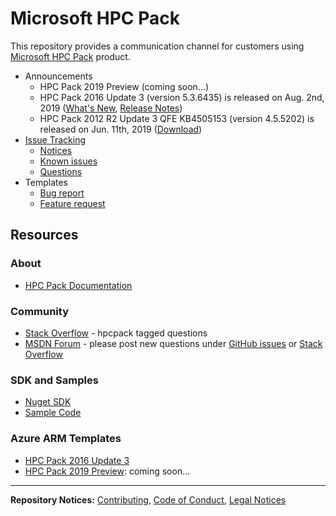 # Microsoft HPC Pack
This repository provides a communication channel for customers using [Microsoft HPC Pack](https://aka.ms/hpcpack) product.

* Announcements
    * HPC Pack 2019 Preview (coming soon...)
    * HPC Pack 2016 Update 3 (version 5.3.6435) is released on Aug. 2nd, 2019 ([What's New](https://docs.microsoft.com/en-us/powershell/high-performance-computing/what-s-new-in-hpc-pack-2016-update-3?view=hpc16-ps), [Release Notes](https://docs.microsoft.com/en-us/powershell/high-performance-computing/release-notes-for-hpc-pack-2016-update-3?view=hpc16-ps))
    * HPC Pack 2012 R2 Update 3 QFE KB4505153 (version 4.5.5202) is released on Jun. 11th, 2019 ([Download](https://www.microsoft.com/en-us/download/details.aspx?id=58380))
* [Issue Tracking](https://github.com/Azure/hpcpack/issues)
    * [Notices](https://github.com/Azure/hpcpack/labels/notice)
    * [Known issues](https://github.com/Azure/hpcpack/labels/known%20issue)
    * [Questions](https://github.com/Azure/hpcpack/labels/question)
* Templates
    * [Bug report](https://github.com/Azure/hpcpack/blob/master/.github/ISSUE_TEMPLATE/bug_report.md)
    * [Feature request](https://github.com/Azure/hpcpack/blob/master/.github/ISSUE_TEMPLATE/feature_request.md)


## Resources

### About

* [HPC Pack Documentation](https://aka.ms/hpcpack)

### Community

* [Stack Overflow](https://stackoverflow.com/questions/tagged/hpcpack) -  hpcpack tagged questions
* [MSDN Forum](https://social.microsoft.com/Forums/en-US/home?category=windowshpc) -
please post new questions under [GitHub issues](https://github.com/Azure/hpcpack/issues)
or [Stack Overflow](https://stackoverflow.com/questions/tagged/hpcpack)

### SDK and Samples

* [Nuget SDK](https://www.nuget.org/packages/Microsoft.HPC.SDK/)
* [Sample Code](https://github.com/Azure-Samples/hpcpack-samples)

### Azure ARM Templates

* [HPC Pack 2016 Update 3](https://github.com/Azure/hpcpack-template-2016)
* [HPC Pack 2019 Preview](): coming soon...

* * *

**Repository Notices:** [Contributing](CONTRIBUTING.md),
[Code of Conduct](CODE_OF_CONDUCT.md), [Legal Notices](LEGAL_NOTICES.md)
